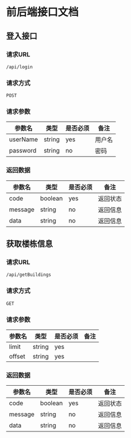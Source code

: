 # 前后端接口文档

## 登入接口
### 请求URL
```
/api/login
```
### 请求方式
```
POST
```
### 请求参数
| 参数名   | 类型   | 是否必须 | 备注   |
| -------- | ------ | -------- | ------ |
| userName | string | yes      | 用户名 |
| password | string | no       | 密码   |
### 返回数据
| 参数名  | 类型    | 是否必须 | 备注     |
| ------- | ------- | -------- | -------- |
| code    | boolean | yes      | 返回状态 |
| message | string  | no       | 返回信息 |
| data    | string  | no       | 返回信息 |

## 获取楼栋信息
### 请求URL
```
/api/getBuildings
```
### 请求方式
```
GET
```
### 请求参数
| 参数名 | 类型   | 是否必须 | 备注 |
| ------ | ------ | -------- | ---- |
| limit  | string | yes      |      |
| offset | string | yes      |      |
### 返回数据
| 参数名  | 类型    | 是否必须 | 备注     |
| ------- | ------- | -------- | -------- |
| code    | boolean | yes      | 返回状态 |
| message | string  | no       | 返回信息 |
| data    | string  | no       | 返回信息 |